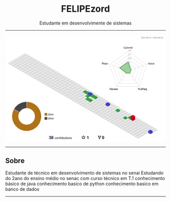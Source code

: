 <h1 align="center">FELIPEzord</h1>

<p align="center">
  Estudante em desenvolvimente de sistemas
</p>

---

![](./profile-3d-contrib/profile-gitblock.svg)

---

## Sobre
Estudante de técnico em desenvolvimento de sistemas no senai
Estudando do 2ano do ensino médio no senac com curso técnico em T.1
conhecimento básico de java
conhecimento basico de python
conhecimento basico em banco de dados


---

